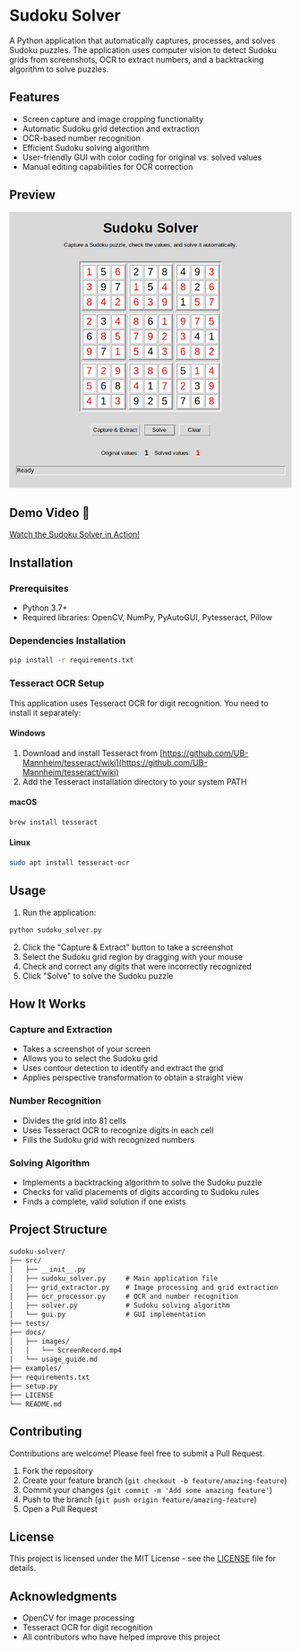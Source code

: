 # Sudoku Solver

A Python application that automatically captures, processes, and solves Sudoku puzzles. The application uses computer vision to detect Sudoku grids from screenshots, OCR to extract numbers, and a backtracking algorithm to solve puzzles.

## Features

- Screen capture and image cropping functionality
- Automatic Sudoku grid detection and extraction
- OCR-based number recognition
- Efficient Sudoku solving algorithm
- User-friendly GUI with color coding for original vs. solved values
- Manual editing capabilities for OCR correction

## Preview

![Sudoku Solver Screenshot](https://github.com/Sudeep1993/sudoku-solver/blob/main/docs/images/Screenshot.png)
## Demo Video 🎥

[Watch the Sudoku Solver in Action!](https://github.com/Sudeep1993/sudoku-solver/blob/main/docs/images/ScreenRecord.mp4)

## Installation

### Prerequisites

- Python 3.7+
- Required libraries: OpenCV, NumPy, PyAutoGUI, Pytesseract, Pillow

### Dependencies Installation

```bash
pip install -r requirements.txt
```

### Tesseract OCR Setup

This application uses Tesseract OCR for digit recognition. You need to install it separately:

#### Windows
1. Download and install Tesseract from [https://github.com/UB-Mannheim/tesseract/wiki](https://github.com/UB-Mannheim/tesseract/wiki)
2. Add the Tesseract installation directory to your system PATH

#### macOS
```bash
brew install tesseract
```

#### Linux
```bash
sudo apt install tesseract-ocr
```

## Usage

1. Run the application:
```bash
python sudoku_solver.py
```

2. Click the "Capture & Extract" button to take a screenshot
3. Select the Sudoku grid region by dragging with your mouse
4. Check and correct any digits that were incorrectly recognized
5. Click "Solve" to solve the Sudoku puzzle

## How It Works

### Capture and Extraction
- Takes a screenshot of your screen
- Allows you to select the Sudoku grid
- Uses contour detection to identify and extract the grid
- Applies perspective transformation to obtain a straight view

### Number Recognition
- Divides the grid into 81 cells
- Uses Tesseract OCR to recognize digits in each cell
- Fills the Sudoku grid with recognized numbers

### Solving Algorithm
- Implements a backtracking algorithm to solve the Sudoku puzzle
- Checks for valid placements of digits according to Sudoku rules
- Finds a complete, valid solution if one exists

## Project Structure

```
sudoku-solver/
├── src/
│   ├── __init__.py
│   ├── sudoku_solver.py     # Main application file
│   ├── grid_extractor.py    # Image processing and grid extraction
│   ├── ocr_processor.py     # OCR and number recognition
│   ├── solver.py            # Sudoku solving algorithm
│   └── gui.py               # GUI implementation
├── tests/
├── docs/
│   ├── images/
│   │   └── ScreenRecord.mp4
│   └── usage_guide.md
├── examples/
├── requirements.txt
├── setup.py
├── LICENSE
└── README.md
```

## Contributing

Contributions are welcome! Please feel free to submit a Pull Request.

1. Fork the repository
2. Create your feature branch (`git checkout -b feature/amazing-feature`)
3. Commit your changes (`git commit -m 'Add some amazing feature'`)
4. Push to the branch (`git push origin feature/amazing-feature`)
5. Open a Pull Request

## License

This project is licensed under the MIT License - see the [LICENSE](LICENSE) file for details.

## Acknowledgments

- OpenCV for image processing
- Tesseract OCR for digit recognition
- All contributors who have helped improve this project
